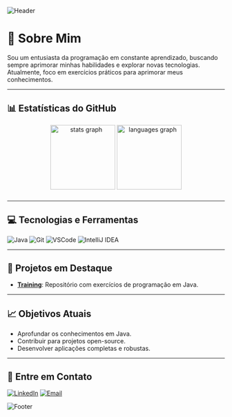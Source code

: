 ![Header](https://capsule-render.vercel.app/api?type=waving&color=0:2f2f2f,100:444444&height=200&section=header&text=Ol%C3%A1,%20eu%20sou%20Vin%C3%ADcius%20Palazzi!&fontSize=35&fontColor=ffffff)

# 👋 Sobre Mim

Sou um entusiasta da programação em constante aprendizado, buscando sempre aprimorar minhas habilidades e explorar novas tecnologias. Atualmente, foco em exercícios práticos para aprimorar meus conhecimentos.

---

## 📊 Estatísticas do GitHub

<div align="center">
  <img src="https://github-readme-stats.vercel.app/api?username=vinypalazzi&hide_title=false&hide_rank=false&show_icons=true&include_all_commits=true&count_private=true&disable_animations=false&theme=dark&locale=en&hide_border=false&order=1" height="150" alt="stats graph"  />
  <img src="https://github-readme-stats.vercel.app/api/top-langs?username=vinypalazzi&locale=en&hide_title=false&layout=compact&card_width=320&langs_count=5&theme=dark&hide_border=false&order=2" height="150" alt="languages graph"  />
</div>

###

---

## 💻 Tecnologias e Ferramentas

![Java](https://img.shields.io/badge/Java-ED8B00?style=for-the-badge&logo=java&logoColor=white)
![Git](https://img.shields.io/badge/Git-F05032?style=for-the-badge&logo=git&logoColor=white)
![VSCode](https://img.shields.io/badge/VS%20Code-007ACC?style=for-the-badge&logo=visualstudiocode&logoColor=white)
![IntelliJ IDEA](https://img.shields.io/badge/IntelliJ%20IDEA-000000?style=for-the-badge&logo=intellij-idea&logoColor=white)

---

## 🌟 Projetos em Destaque

- [**Training**](https://github.com/vinypalazzi/Training): Repositório com exercícios de programação em Java.

---

## 📈 Objetivos Atuais

- Aprofundar os conhecimentos em Java.
- Contribuir para projetos open-source.
- Desenvolver aplicações completas e robustas.

---

## 💌 Entre em Contato

[![LinkedIn](https://img.shields.io/badge/LinkedIn-0077B5?style=for-the-badge&logo=linkedin&logoColor=white)](https://www.linkedin.com/in/vin%C3%ADcius-palazzi-aba809337/)
[![Email](https://img.shields.io/badge/Email-vparreira10%40gmail.com-D14836?style=for-the-badge&logo=gmail&logoColor=white)](mailto:vparreira10@gmail.com)

![Footer](https://capsule-render.vercel.app/api?type=waving&color=0:444444,100:2f2f2f&height=150&section=footer)
